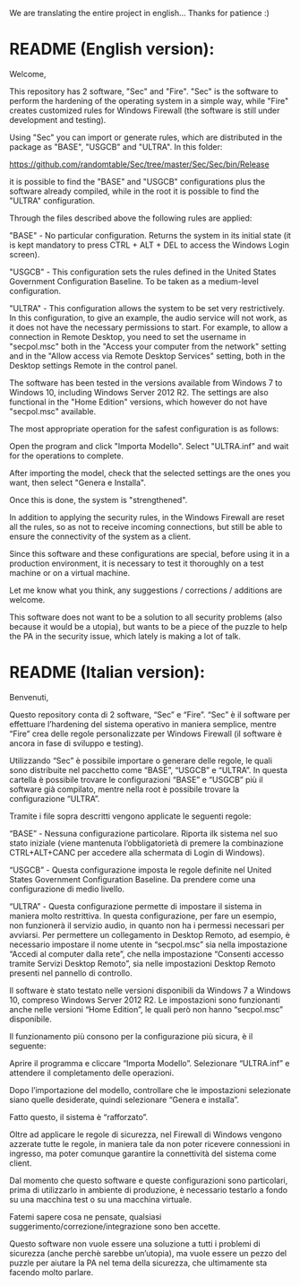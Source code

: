 We are translating the entire project in english... Thanks for patience :)

# README (English version):

Welcome,

This repository has 2 software, "Sec" and "Fire".
"Sec" is the software to perform the hardening of the operating system in a simple way, while "Fire" creates customized rules for Windows Firewall (the software is still under development and testing).

Using "Sec" you can import or generate rules, which are distributed in the package as "BASE", "USGCB" and "ULTRA".
In this folder:

https://github.com/randomtable/Sec/tree/master/Sec/Sec/bin/Release

it is possible to find the "BASE" and "USGCB" configurations plus the software already compiled, while in the root it is possible to find the "ULTRA" configuration.

Through the files described above the following rules are applied:

"BASE" - No particular configuration. Returns the system in its initial state (it is kept mandatory to press CTRL + ALT + DEL to access the Windows Login screen).

"USGCB" - This configuration sets the rules defined in the United States Government Configuration Baseline.
To be taken as a medium-level configuration.

"ULTRA" - This configuration allows the system to be set very restrictively.
In this configuration, to give an example, the audio service will not work, as it does not have the necessary permissions to start.
For example, to allow a connection in Remote Desktop, you need to set the username in "secpol.msc" both in the "Access your computer from the network" setting and in the "Allow access via Remote Desktop Services" setting, both in the Desktop settings Remote in the control panel.

The software has been tested in the versions available from Windows 7 to Windows 10, including Windows Server 2012 R2.
The settings are also functional in the "Home Edition" versions, which however do not have "secpol.msc" available.

The most appropriate operation for the safest configuration is as follows:

Open the program and click "Importa Modello".
Select "ULTRA.inf" and wait for the operations to complete.

After importing the model, check that the selected settings are the ones you want, then select "Genera e Installa".

Once this is done, the system is "strengthened".

In addition to applying the security rules, in the Windows Firewall are reset all the rules, so as not to receive incoming connections, but still be able to ensure the connectivity of the system as a client.

Since this software and these configurations are special, before using it in a production environment, it is necessary to test it thoroughly on a test machine or on a virtual machine.

Let me know what you think, any suggestions / corrections / additions are welcome.

This software does not want to be a solution to all security problems (also because it would be a utopia), but wants to be a piece of the puzzle to help the PA in the security issue, which lately is making a lot of talk.



# README (Italian version):

Benvenuti,

Questo repository conta di 2 software, “Sec” e “Fire”.
“Sec” è il software per effettuare l’hardening del sistema operativo in maniera semplice, mentre “Fire” crea delle regole personalizzate per Windows Firewall (il software è ancora in fase di sviluppo e testing).

Utilizzando “Sec” è possibile importare o generare delle regole, le quali sono distribuite nel pacchetto come “BASE”, “USGCB” e “ULTRA”.
In questa cartella è possibile trovare le configurazioni “BASE” e “USGCB” più il software già compilato, mentre nella root è possibile trovare la configurazione “ULTRA”.

Tramite i file sopra descritti vengono applicate le seguenti regole:

“BASE” - Nessuna configurazione particolare. Riporta ilk sistema nel suo stato iniziale (viene mantenuta l’obbligatorietà di premere la combinazione CTRL+ALT+CANC per accedere alla schermata di Login di Windows).

“USGCB” - Questa configurazione imposta le regole definite nel United States Government Configuration Baseline.
Da prendere come una configurazione di medio livello.

“ULTRA” - Questa configurazione permette di impostare il sistema in maniera molto restrittiva.
In questa configurazione, per fare un esempio, non funzionerà il servizio audio, in quanto non ha i permessi necessari per avviarsi.
Per permettere un collegamento in Desktop Remoto, ad esempio, è necessario impostare il nome utente in “secpol.msc” sia nella impostazione “Accedi al computer dalla rete”, che nella impostazione “Consenti accesso tramite Servizi Desktop Remoto”, sia nelle impostazioni Desktop Remoto presenti nel pannello di controllo.

Il software è stato testato nelle versioni disponibili da Windows 7 a Windows 10, compreso Windows Server 2012 R2.
Le impostazioni sono funzionanti anche nelle versioni “Home Edition”, le quali però non hanno “secpol.msc” disponibile.

Il funzionamento più consono per la configurazione più sicura, è il seguente:

Aprire il programma e cliccare “Importa Modello”.
Selezionare “ULTRA.inf” e attendere il completamento delle operazioni.

Dopo l’importazione del modello, controllare che le impostazioni selezionate siano quelle desiderate, quindi selezionare “Genera e installa”.

Fatto questo, il sistema è “rafforzato”.

Oltre ad applicare le regole di sicurezza, nel Firewall di Windows vengono azzerate tutte le regole, in maniera tale da non poter ricevere connessioni in ingresso, ma poter comunque garantire la connettività del sistema come client.

Dal momento che questo software e queste configurazioni sono particolari, prima di utilizzarlo in ambiente di produzione, è necessario testarlo a fondo su una macchina test o su una macchina virtuale.

Fatemi sapere cosa ne pensate, qualsiasi suggerimento/correzione/integrazione sono ben accette.

Questo software non vuole essere una soluzione a tutti i problemi di sicurezza (anche perchè sarebbe un’utopia), ma vuole essere un pezzo del puzzle per aiutare la PA nel tema della sicurezza, che ultimamente sta facendo molto parlare.

